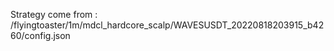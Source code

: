 Strategy come from : /flyingtoaster/1m/mdcl_hardcore_scalp/WAVESUSDT_20220818203915_b4260/config.json